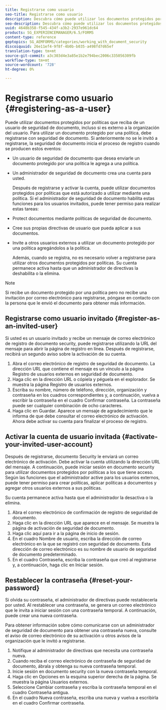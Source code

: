 ```yaml
---
title: Registrarse como usuario
seo-title: Registrarse como usuario
description: Descubra cómo puede utilizar los documentos protegidos por políticas que recibe de un usuario de seguridad de documento, incluso si es externo a la organización del usuario.
seo-description: Descubra cómo puede utilizar los documentos protegidos por políticas que recibe de un usuario de seguridad de documento, incluso si es externo a la organización del usuario.
uuid: 4648b358-f545-434f-a3b2-2937e961dc64
products: SG_EXPERIENCEMANAGER/6.5/FORMS
content-type: reference
geptopics: SG_AEMFORMS/categories/working_with_document_security
discoiquuid: 26e11ef4-9f8f-4b0b-b035-a498fd7d65ef
translation-type: tm+mt
source-git-commit: a3c303d4e3a85e1b2e794bec2006c335056309fb
workflow-type: tm+mt
source-wordcount: '728'
ht-degree: 0%

---
```



# Registrarse como usuario {#registering-as-a-user}

Puede utilizar documentos protegidos por políticas que reciba de un usuario de seguridad de documento, incluso si es externo a la organización del usuario. Para utilizar un documento protegido por una política, debe registrarse con seguridad de documento. Si anteriormente no se le invitó a registrarse, la seguridad de documento inicia el proceso de registro cuando se producen estos eventos:

* Un usuario de seguridad de documento que desea enviarle un documento protegido por una política le agrega a una política.
* Un administrador de seguridad de documento crea una cuenta para usted.

   Después de registrarse y activar la cuenta, puede utilizar documentos protegidos por políticas que está autorizado a utilizar mediante una política. Si el administrador de seguridad de documento habilita estas funciones para los usuarios invitados, puede tener permiso para realizar estas tareas:

* Protect documentos mediante políticas de seguridad de documento.
* Cree sus propias directivas de usuario que pueda aplicar a sus documentos.
* Invite a otros usuarios externos a utilizar un documento protegido por una política agregándolos a la política.

   Además, cuando se registra, no es necesario volver a registrarse para utilizar otros documentos protegidos por políticas. Su cuenta permanece activa hasta que un administrador de directivas la deshabilita o la elimina.

>[!NOTE]
>
>Si recibe un documento protegido por una política pero no recibe una invitación por correo electrónico para registrarse, póngase en contacto con la persona que le envió el documento para obtener más información.

## Registrarse como usuario invitado {#register-as-an-invited-user}

Si usted es un usuario invitado y recibe un mensaje de correo electrónico de registro de documento security, puede registrarse utilizando la URL del mensaje para abrir la página de registro en línea. Después de registrarse, recibirá un segundo aviso sobre la activación de su cuenta.

1. Abra el correo electrónico de registro de seguridad de documento. La dirección URL que contiene el mensaje es un vínculo a la página Registro de usuarios externos en seguridad de documento.
1. Haga clic en la dirección URL o cópiela y péguela en el explorador. Se muestra la página Registro de usuarios externos.
1. Escriba su nombre, número de teléfono, dirección, organización y contraseña en los cuadros correspondientes y, a continuación, vuelva a escribir la contraseña en el cuadro Confirmar contraseña. La contraseña puede ser cualquier combinación de ocho caracteres.
1. Haga clic en Guardar. Aparece un mensaje de agradecimiento que le informa de que debe consultar el correo electrónico de activación. Ahora debe activar su cuenta para finalizar el proceso de registro.

## Activar la cuenta de usuario invitada {#activate-your-invited-user-account}

Después de registrarse, documento Security le enviará un correo electrónico de activación. Debe activar la cuenta utilizando la dirección URL del mensaje. A continuación, puede iniciar sesión en documento security para utilizar documentos protegidos por políticas a los que tiene acceso. Según las funciones que el administrador active para los usuarios externos, puede tener permiso para crear políticas, aplicar políticas a documentos y agregar otros usuarios externos a sus políticas.

Su cuenta permanece activa hasta que el administrador la desactiva o la elimina.

1. Abra el correo electrónico de confirmación de registro de seguridad de documento.
1. Haga clic en la dirección URL que aparece en el mensaje. Se muestra la página de activación de seguridad de documento.
1. Haga clic aquí para ir a la página de inicio de sesión.
1. En el cuadro Nombre de usuario, escriba la dirección de correo electrónico en la que se registró con seguridad de documento. Esta dirección de correo electrónico es su nombre de usuario de seguridad de documento predeterminado.
1. En el cuadro Contraseña, escriba la contraseña que creó al registrarse y, a continuación, haga clic en Iniciar sesión.

## Restablecer la contraseña {#reset-your-password}

Si olvida su contraseña, el administrador de directivas puede restablecerla por usted. Al restablecer una contraseña, se genera un correo electrónico que le invita a iniciar sesión con una contraseña temporal. A continuación, puede crear una nueva contraseña.

Para obtener información sobre cómo comunicarse con un administrador de seguridad de documento para obtener una contraseña nueva, consulte el aviso de correo electrónico de su activación u otros avisos de la organización que le invitó a registrarse.

1. Notifique al administrador de directivas que necesita una contraseña nueva.
1. Cuando reciba el correo electrónico de contraseña de seguridad de documento, ábrala y obtenga su nueva contraseña temporal.
1. Inicie sesión en documento security con la nueva contraseña temporal.
1. Haga clic en Opciones en la esquina superior derecha de la página. Se muestra la página Usuarios externos.
1. Seleccione Cambiar contraseña y escriba la contraseña temporal en el cuadro Contraseña antigua.
1. En el cuadro Nueva contraseña, escriba una nueva y vuelva a escribirla en el cuadro Confirmar contraseña.

